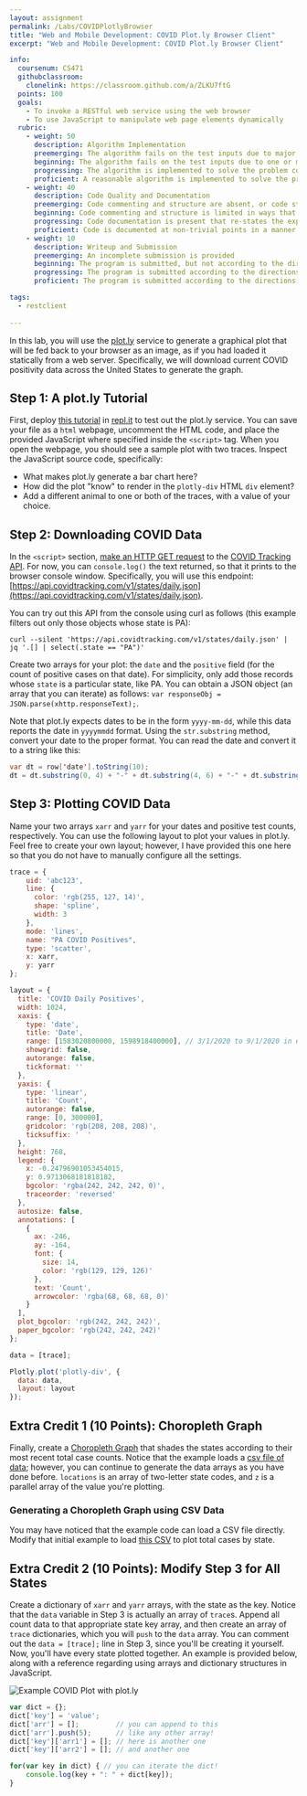 ```yaml
---
layout: assignment
permalink: /Labs/COVIDPlotlyBrowser
title: "Web and Mobile Development: COVID Plot.ly Browser Client"
excerpt: "Web and Mobile Development: COVID Plot.ly Browser Client"

info:
  coursenum: CS471
  githubclassroom:
    clonelink: https://classroom.github.com/a/ZLKU7ftG
  points: 100
  goals:
    - To invoke a RESTful web service using the web browser
    - To use JavaScript to manipulate web page elements dynamically
  rubric:
    - weight: 50
      description: Algorithm Implementation
      preemerging: The algorithm fails on the test inputs due to major issues, or the program fails to compile and/or run
      beginning: The algorithm fails on the test inputs due to one or more minor issues
      progressing: The algorithm is implemented to solve the problem correctly according to given test inputs, but would fail if executed in a general case due to a minor issue or omission in the algorithm design or implementation
      proficient: A reasonable algorithm is implemented to solve the problem which correctly solves the problem according to the given test inputs, and would be reasonably expected to solve the problem in the general case
    - weight: 40
      description: Code Quality and Documentation
      preemerging: Code commenting and structure are absent, or code structure departs significantly from best practice, and/or the code departs significantly from the style guide
      beginning: Code commenting and structure is limited in ways that reduce the readability of the program, and/or there are minor departures from the style guide
      progressing: Code documentation is present that re-states the explicit code definitions, and/or code is written that mostly adheres to the style guide
      proficient: Code is documented at non-trivial points in a manner that enhances the readability of the program, and code is written according to the style guide
    - weight: 10
      description: Writeup and Submission
      preemerging: An incomplete submission is provided
      beginning: The program is submitted, but not according to the directions in one or more ways (for example, because it is lacking a readme writeup)
      progressing: The program is submitted according to the directions with a minor omission or correction needed
      proficient: The program is submitted according to the directions, including a readme writeup describing the solution

tags:
  - restclient
  
---
```


In this lab, you will use the [plot.ly](http://plot.ly) service to generate a graphical plot that will be fed back to your browser as an image, as if you had loaded it statically from a web server.  Specifically, we will download current COVID positivity data across the United States to generate the graph.

## Step 1: A plot.ly Tutorial
First, deploy [this tutorial](https://chart-studio.plotly.com/~PlotBot/880.js) in [repl.it](http://repl.it) to test out the plot.ly service.  You can save your file as a `html` webpage, uncomment the HTML code, and place the provided JavaScript where specified inside the `<script>` tag.  When you open the webpage, you should see a sample plot with two traces.  Inspect the JavaScript source code, specifically:

* What makes plot.ly generate a bar chart here?
* How did the plot "know" to render in the `plotly-div` HTML `div` element?
* Add a different animal to one or both of the traces, with a value of your choice.

## Step 2: Downloading COVID Data
In the `<script>` section, [make an HTTP GET request](https://www.w3schools.com/xml/xml_http.asp) to the [COVID Tracking API](https://covidtracking.com/data/api).  For now, you can `console.log()` the text returned, so that it prints to the browser console window.  Specifically, you will use this endpoint: [https://api.covidtracking.com/v1/states/daily.json](https://api.covidtracking.com/v1/states/daily.json).  

You can try out this API from the console using curl as follows (this example filters out only those objects whose state is PA):

`curl --silent 'https://api.covidtracking.com/v1/states/daily.json' | jq '.[] | select(.state == "PA")'`

Create two arrays for your plot: the `date` and the `positive` field (for the count of positive cases on that date).  For simplicity, only add those records whose `state` is a particular state, like PA.  You can obtain a JSON object (an array that you can iterate) as follows: `var responseObj = JSON.parse(xhttp.responseText);`.

Note that plot.ly expects dates to be in the form `yyyy-mm-dd`, while this data reports the date in `yyyymmdd` format.  Using the `str.substring` method, convert your date to the proper format.  You can read the date and convert it to a string like this: 

```java
var dt = row['date'].toString(10);
dt = dt.substring(0, 4) + "-" + dt.substring(4, 6) + "-" + dt.substring(6, 8);
```

## Step 3: Plotting COVID Data
Name your two arrays `xarr` and `yarr` for your dates and positive test counts, respectively.  You can use the following layout to plot your values in plot.ly.  Feel free to create your own layout; however, I have provided this one here so that you do not have to manually configure all the settings.

```javascript
trace = {
    uid: 'abc123',
    line: {
      color: 'rgb(255, 127, 14)', 
      shape: 'spline', 
      width: 3
    },  
    mode: 'lines', 
    name: "PA COVID Positives",
    type: 'scatter', 
    x: xarr,
    y: yarr
};

layout = {
  title: 'COVID Daily Positives', 
  width: 1024, 
  xaxis: {
    type: 'date', 
    title: 'Date', 
    range: [1583020800000, 1598918400000], // 3/1/2020 to 9/1/2020 in epoch milliseconds (https://www.epochconverter.com/)
    showgrid: false, 
    autorange: false, 
    tickformat: ''
  }, 
  yaxis: {
    type: 'linear', 
    title: 'Count', 
    autorange: false,
    range: [0, 300000],
    gridcolor: 'rgb(208, 208, 208)', 
    ticksuffix: '  '
  }, 
  height: 768, 
  legend: {
    x: -0.24796901053454015, 
    y: 0.9713068181818182, 
    bgcolor: 'rgba(242, 242, 242, 0)', 
    traceorder: 'reversed'
  }, 
  autosize: false, 
  annotations: [
    {
      ax: -246, 
      ay: -164, 
      font: {
        size: 14, 
        color: 'rgb(129, 129, 126)'
      }, 
      text: 'Count', 
      arrowcolor: 'rgba(68, 68, 68, 0)'
    }
  ], 
  plot_bgcolor: 'rgb(242, 242, 242)', 
  paper_bgcolor: 'rgb(242, 242, 242)'            
};

data = [trace];

Plotly.plot('plotly-div', {
  data: data,
  layout: layout
}); 
```

## Extra Credit 1 (10 Points): Choropleth Graph
Finally, create a [Choropleth Graph](https://plotly.com/javascript/choropleth-maps/#usa-choropleth-map) that shades the states according to their most recent total case counts.  Notice that the example loads a [csv file of data](https://raw.githubusercontent.com/plotly/datasets/master/2011_us_ag_exports.csv); however, you can continue to generate the data arrays as you have done before.  `locations` is an array of two-letter state codes, and `z` is a parallel array of the value you're plotting.  

### Generating a Choropleth Graph using CSV Data

You may have noticed that the example code can load a CSV file directly.  Modify that initial example to load [this CSV](https://api.covidtracking.com/v1/states/current.csv) to plot total cases by state.

## Extra Credit 2 (10 Points): Modify Step 3 for All States
Create a dictionary of `xarr` and `yarr` arrays, with the state as the key.  Notice that the `data` variable in Step 3 is actually an array of `trace`s.  Append all count data to that appropriate state key array, and then create an array of `trace` dictionaries, which you will `push` to the `data` array.  You can comment out the `data = [trace];` line in Step 3, since you'll be creating it yourself.  Now, you'll have every state plotted together.  An example is provided below, along with a reference regarding using arrays and dictionary structures in JavaScript.

![Example COVID Plot with plot.ly](../images/lab-covidplotlybrowser/covid-plotly.png)

```javascript
var dict = {};
dict['key'] = 'value';
dict['arr'] = [];         // you can append to this
dict['arr'].push(5);      // like any other array!
dict['key']['arr1'] = []; // here is another one
dict['key']['arr2'] = []; // and another one

for(var key in dict) { // you can iterate the dict!
    console.log(key + ": " + dict[key]);
}
```